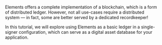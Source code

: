 Elements offers a complete implementation of a blockchain, which is a form of
distributed ledger.  However, not all use-cases require a distributed system —
in fact, some are better served by a dedicated recordkeeper!

In this tutorial, we will explore using Elements as a basic ledger in a
single-signer configuration, which can serve as a digital asset database for
your application.